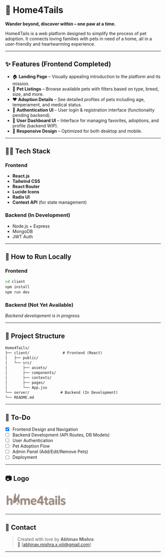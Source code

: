 # 🐾 Home4Tails

**Wander beyond, discover within – one paw at a time.**

Home4Tails is a web platform designed to simplify the process of pet adoption. It connects loving families with pets in need of a home, all in a user-friendly and heartwarming experience.

---

## ✨ Features (Frontend Completed)

- 🏠 **Landing Page** – Visually appealing introduction to the platform and its mission.
- 🐶 **Pet Listings** – Browse available pets with filters based on type, breed, size, and more.
- ❤️ **Adoption Details** – See detailed profiles of pets including age, temperament, and medical status.
- 🔐 **Authentication UI** – User login & registration interface (functionality pending backend).
- 👤 **User Dashboard UI** – Interface for managing favorites, adoptions, and profile (backend WIP).
- 📱 **Responsive Design** – Optimized for both desktop and mobile.

---

## 🧑‍💻 Tech Stack

### Frontend
- **React.js**
- **Tailwind CSS**
- **React Router**
- **Lucide Icons**
- **Radix UI**
- **Context API** (for state management)

### Backend (In Development)
- Node.js + Express
- MongoDB
- JWT Auth

---

## 🚀 How to Run Locally

### Frontend
```bash
cd client
npm install
npm run dev
```

### Backend (Not Yet Available)
_Backend development is in progress._

---

## 📁 Project Structure

```
Home4Tails/
├── client/               # Frontend (React)
│   ├── public/
│   └── src/
│       ├── assets/
│       ├── components/
│       ├── contexts/
│       ├── pages/
│       └── App.jsx
└── server/              # Backend (In Development)
└── README.md
```

---

## 🔧 To-Do

- [x] Frontend Design and Navigation
- [ ] Backend Development (API Routes, DB Models)
- [ ] User Authentication
- [ ] Pet Adoption Flow
- [ ] Admin Panel (Add/Edit/Remove Pets)
- [ ] Deployment

---

## 📷 Logo

<img src="client/src/assets/logo.png" alt="Home4Tails Logo" width="200"/>

---

## 📢 Contact

> Created with love by **Abhinav Mishra**  
> 📧 [abhinav.mishra.x.viii@gmail.com]

---

